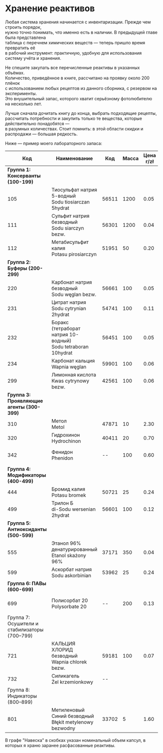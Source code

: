 # Хранение реактивов

Любая система хранения начинается с инвентаризации. Прежде чем строить порядок,  
нужно точно понимать, что именно есть в наличии. В предыдущей главе была представлена  
таблица с перечнем химических веществ — теперь пришло время превратить её  
в рабочий инструмент: практичную, удобную для использования систему учёта и хранения.

Не спешите закупать все перечисленные реактивы в указанных объёмах.  
Количество, приведённое в книге, рассчитано на проявку около 200 плёнок  
с использованием любых рецептов из данного сборника, с резервом на эксперименты.  
Это внушительный запас, которого хватит серьёзному фотолюбителю на несколько лет.

Лучше сначала дочитать книгу до конца, выбрать подходящие рецепты,  
рассчитать потребности и закупить только те вещества, которые действительно понадобятся —  
в разумных количествах. Стоит помнить: в этой области скидки и распродажи — большая редкость.

Ниже — пример моего лабораторного запаса:

| Код                                           | Наименование                                                        | Код   | Масса | Цена г/zł | Наличие              | Навеска                          |
|-----------------------------------------------|---------------------------------------------------------------------|-------|-------|-----------|----------------------|----------------------------------|
| **Группа 1: Консерванты (100-199)**           |
| 105                                           | Тиосульфат натрия 5-водный<br/>Sodu tiosiarczan 5hydrat             | 56511 | 1200  | 0.05      |                      |                                  |
| 111                                           | Сульфит натрия безводный<br/>Sodu siarczyn bezw.                    | 56301 | 1200  | 0.04      |                      |                                  |
| 112                                           | Метабисульфит калия<br/>Potasu pirosiarczyn                         | 51951 | 50    | 0.20      |                      |                                  |
| **Группа 2: Буферы (200-299)**                |
| 220                                           | Карбонат натрия безводный<br/>Sodu węglan bezw.                     | 56661 | 100   | 0.05      |                      |                                  |
| 231                                           | Цитрат натрия<br/>Sodu cytrynian 2hydrat                            | 54741 | 100   | 0.11      |                      |                                  |
| 232                                           | Боракс (тетраборат натрия 10-водный)<br/>Sodu tetraboran 10hydrat   | 56451 | 100   | 0.05      |                      |                                  |
| 234                                           | Карбонат кальция<br/>Wapnia węglan                                  | 59901 | 100   | 0.06      |                      |                                  |
| 299                                           | Лимонная кислота<br/>Kwas cytrynowy bezw.                           | 42561 | 100   | 0.06      |                      |                                  |
| **Группа 3: Проявляющие агенты (300-399)**    |
| 310                                           | Метол<br/>Metol                                                     | 47871 | 10    | 2.30      | A                    | 5x2 (1 мл)                       |
| 320                                           | Гидрохинон<br/>Hydrochinon                                          | 40411 | 20    | 0.70      | A                    | 4x5 (10 мл)                      |
| 342                                           | Фенидон<br/>Phenidon                                                | --    | 100   | 0.60      | A ~97                | 5x0.25 (3мл)<br/>5x0.4(3мл)<br/> |
| **Группа 4: Модификаторы (400-499)**          |
| 444                                           | Бромид калия<br/>Potasu bromek                                      | 50721 | 25    | 0.24      |                      |                                  |
| 499                                           | Трилон Б<br/>di-Sodu wersenian 2hydrat                              | 56601 | 100   | 0.12      | A 84 (в родной таре) | 4x4 (5мл)                        |
| **Группа 5: Антиоксиданты (500-599)**         |
| 555                                           | Этанол 96% денатурированный<br/>Etanol skażony 96%                  | 37171 | 350   | 0.04      |                      |                                  |
| 599                                           | Аскорбат натрия<br/>Sodu askorbinian                                | 53962 | 25    | 0.24      | A 20 (2х10)          | 5x1 (5мл)                        |
| **Группа 6: ПАВы (600-699)**                  |
| 699                                           | Полисорбат 20<br/>Polysorbate 20                                    | --    | 200   | 0.13      | A M3 1х150 (СО2)     | 10х1 (1мл)                       |
| Группа 7: Осушители и стабилизаторы (700–799) |
| 721                                           | КАЛЬЦИЯ ХЛОРИД безводный<br/>Wapnia chlorek bezw.                   | 59181 | 100   | 0.07      | A                    |                                  |
| 732                                           | Силикагель<br/>Żel krzemionkowy                                     | --    |       |           |                      |                                  |
| Группа 8: Индикаторы (800–899)                |
| 801                                           | Метиленовый Синий безводный<br/>Błękit metylenowy bezwodny          | 33702 | 5     | 1.60      | A M3 (3х? СО2 1мл)  | ~50 0.1%                         |


В графе "Навеска" в скобках указан номинальный объем капсул, в которых я храню заранее расфасованные реактивы.


